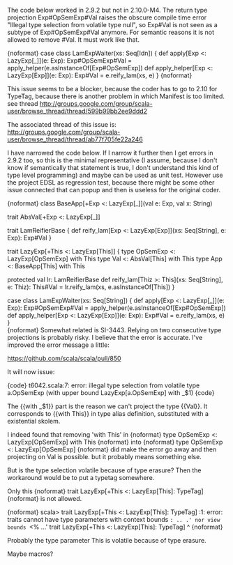 The code below worked in 2.9.2 but not in 2.10.0-M4.
The return type projection Exp#OpSemExp#Val raises the obscure compile time error "Illegal type selection from volatile type null", so Exp#Val is not seen as a subtype of Exp#OpSemExp#Val anymore. For semantic reasons it is not allowed to remove #Val. It must work like that.

{noformat}
case class LamExpWaiter(xs: Seq[Idn]) { 
  def apply[Exp <: LazyExp[_]](e: Exp): Exp#OpSemExp#Val = 
    apply_helper(e.asInstanceOf[Exp#OpSemExp]) 
  def apply_helper[Exp <: LazyExp[Exp]](e: Exp): Exp#Val = 
    e.reify_lam(xs, e) 
} 
{noformat}

This issue seems to be a blocker, because the coder has to go to 2.10 for TypeTag, because there is another problem in which Manifest is too limited.
see thread http://groups.google.com/group/scala-user/browse_thread/thread/599b99bb2ee9ddd2

The associated thread of this issue is:
http://groups.google.com/group/scala-user/browse_thread/thread/ab77f705fe22a246

I have narrowed the code below. If I narrow it further then I get errors in 2.9.2 too, so this is the minimal representative (I assume, because I don't know if semantically that statement is true, I don't understand this kind of type level programming) and maybe can be used as unit test. However use the project EDSL as regression test, because there might be some other issue connected that can popup and then is useless for the original coder.

{noformat}
class BaseApp[+Exp <: LazyExp[_]](val e: Exp, val x: String) 

trait AbsVal[+Exp <: LazyExp[_]] 

trait LamReifierBase { 
  def reify_lam[Exp <: LazyExp[Exp]](xs: Seq[String], e: Exp): Exp#Val 
} 

trait LazyExp[+This <: LazyExp[This]] {
  type OpSemExp <: LazyExp[OpSemExp] with This 
  type Val <: AbsVal[This] with This 
  type App <: BaseApp[This] with This 

  protected val lr: LamReifierBase 
  def reify_lam[Thiz >: This](xs: Seq[String], e: Thiz): This#Val = 
    lr.reify_lam(xs, e.asInstanceOf[This]) 
}

case class LamExpWaiter(xs: Seq[String]) { 
  def apply[Exp <: LazyExp[_]](e: Exp): Exp#OpSemExp#Val = 
    apply_helper(e.asInstanceOf[Exp#OpSemExp]) 
  def apply_helper[Exp <: LazyExp[Exp]](e: Exp): Exp#Val = 
    e.reify_lam(xs, e) 
}  
{noformat}
Somewhat related is SI-3443.  Relying on two consecutive type projections is probably risky.
I believe that the error is accurate. I've improved the error message a little:

  https://github.com/scala/scala/pull/850

It will now issue:

{code}
 t6042.scala:7: error: illegal type selection from volatile type a.OpSemExp (with upper bound LazyExp[a.OpSemExp] with _$1)
{code}

The {{with _$1}} part is the reason we can't project the type {{Val}}. It corresponds to {{with This}} in type alias definition, substituted with a existential skolem. 

I indeed found that removing 'with This' in
{noformat}
type OpSemExp <: LazyExp[OpSemExp] with This
{noformat}
into
{noformat}
type OpSemExp <: LazyExp[OpSemExp]
{noformat}
did make the error go away and then projecting on Val is possible.
but it probably means something else.

But is the type selection volatile because of type erasure?
Then the workaround would be to put a typetag somewhere.

Only this
{noformat}
trait LazyExp[+This <: LazyExp[This]: TypeTag] 
{noformat}
is not allowed.

{noformat}
scala> trait LazyExp[+This <: LazyExp[This]: TypeTag]
<console>:1: error: traits cannot have type parameters with context bounds `: ..
.' nor view bounds `<% ...'
       trait LazyExp[+This <: LazyExp[This]: TypeTag]
                                                      ^
{noformat}

Probably the type parameter This is volatile because of type erasure.

Maybe macros?
